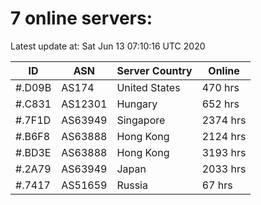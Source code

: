 # 7 online servers:

Latest update at: Sat Jun 13 07:10:16 UTC 2020

| ID | ASN | Server Country | Online |
| -- | --- | -------------- | ------ |
| #.D09B | AS174 | United States | 470 hrs |
| #.C831 | AS12301 | Hungary | 652 hrs |
| #.7F1D | AS63949 | Singapore | 2374 hrs |
| #.B6F8 | AS63888 | Hong Kong | 2124 hrs |
| #.BD3E | AS63888 | Hong Kong | 3193 hrs |
| #.2A79 | AS63949 | Japan | 2033 hrs |
| #.7417 | AS51659 | Russia | 67 hrs |

